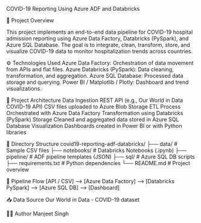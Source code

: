 COVID-19 Reporting Using Azure ADF and Databricks

📌 Project Overview

This project implements an end-to-end data pipeline for COVID-19 hospital admission reporting using Azure Data Factory, Databricks (PySpark), and Azure SQL Database. The goal is to integrate, clean, transform, store, and visualize COVID-19 data to monitor hospitalization trends across countries.

⚙️ Technologies Used
Azure Data Factory: Orchestration of data movement from APIs and flat files.
Azure Databricks (PySpark): Data cleaning, transformation, and aggregation.
Azure SQL Database: Processed data storage and querying.
Power BI / Matplotlib / Plotly: Dashboard and trend visualizations.

🧱 Project Architecture
Data Ingestion
REST API (e.g., Our World in Data COVID-19 API)
CSV files uploaded to Azure Blob Storage
ETL Process
Orchestrated with Azure Data Factory
Transformation using Databricks (PySpark)
Storage
Cleaned and aggregated data stored in Azure SQL Database
Visualization
Dashboards created in Power BI or with Python libraries

📂 Directory Structure
covid19-reporting-adf-databricks/
├── data/                       # Sample CSV files
├── notebooks/                  # Databricks Notebooks (.ipynb)
├── pipeline/                   # ADF pipeline templates (JSON)
├── sql/                        # Azure SQL DB scripts
├── requirements.txt            # Python dependencies
└── README.md                   # Project overview

🔄 Pipeline Flow
[API / CSV] --> [Azure Data Factory] --> [Databricks PySpark] --> [Azure SQL DB] --> [Dashboard]

📥 Data Source
Our World in Data - COVID-19 dataset

🧑‍💻 Author
Manjeet Singh
